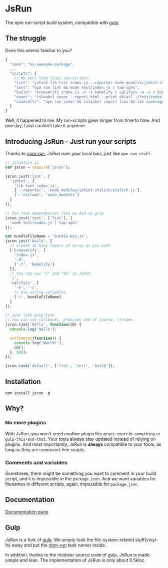 # JsRun

The npm run-script build system, compatible with [gulp].

## The struggle

Does this seems familiar to you?

```js
{
  "name": "my-awesome-package",
  ...
  "scripts": {
    // My very long lines run-scripts:
    "lint": "jshint lib test index.js --reporter node_modules/jshint-stylish/stylish.js --exclude node_modules",
    "test": "npm run lint && node test/index.js | tap-spec",
    "build": "browserify index.js -d -t babelify | uglifyjs -m -c > bundle.min.js",
    "cover": "istanbul cover --report html --print detail ./test/index.js",
    "coveralls": "npm run cover && istanbul report lcov && cat coverage/lcov.info | coveralls && rm -rf ./coverage"
  }
}
```

Well, it happened to me. My run-scripts grew longer from time to time.
And one day, I just couldn't take it anymore.

## Introducing JsRun - Just run your scripts

Thanks to [npm-run], JsRun runs your local bins, just like `npm run stuff`.

```js
// jsrunfile.js
var jsrun = require('jsrun');

jsrun.just('lint', [
  'jshint', [
    'lib test index.js',
    ['--reporter', 'node_modules/jshint-stylish/stylish.js'],
    ['--exclude', 'node_modules']
  ]
]);

// Use task dependencies like we did in gulp
jsrun.just('test', ['lint'], [
  'node test/index.js | tap-spec'
]);

var bundleFileName = 'bundle.min.js';
jsrun.just('build', [
  // Create as many layers of array as you want
  ['browserify', [
    'index.js',
    '-d',
    ['-t', 'babelify']
  ]],
  // You can use "|" and "&&" in JsRun
  '|',
  'uglifyjs', [
    '-m', '-c',
    // Use string variables
    ['>', bundleFileName]
  ]
]);

// Just like gulp.task
// You can use callbacks, promises and of course, streams.
jsrun.task('hello', function(cb) {
  console.log('Hello');

  setTimeout(function() {
    console.log('World!');
    cb();
  }, 500);
});

jsrun.task('default', ['lint', 'test', 'build']);
```

## Installation

`npm install jsrun -g`

## Why?

### No more plugins

With JsRun, you won't need another plugin like `grunt-contrib-something` or
`gulp-this-and-that`. Your tools always stay updated instead of relying on
plugins. And most importantly, JsRun is **always** compatible to your tools,
as long as they are command-line scripts.

### Comments and variables

Sometimes, there might be something you want to comment in your build script,
and it is impossible in the `package.json`. And we want variables for filenames
in different scripts, again, impossible for `package.json`.

## Documentation

[Documentation page](/docs/README.md)

## Gulp

JsRun is a fork of [gulp]. We simply took the file-system-related
stuff(vinyl-fs) away and put the [npm-run] task runner inside.

In addition, thanks to the modular source code of gulp, JsRun is made simple
and lean. The implementation of JsRun is only about 0.5kloc.

[gulp]: https://github.com/gulpjs/gulp
[npm-run]: https://github.com/timoxley/npm-run
